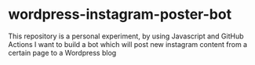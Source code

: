# wordpress-instagram-poster-bot
This repository is a personal experiment, by using Javascript and GitHub Actions I want to build a bot which will post new instagram content from a certain page to a Wordpress blog

